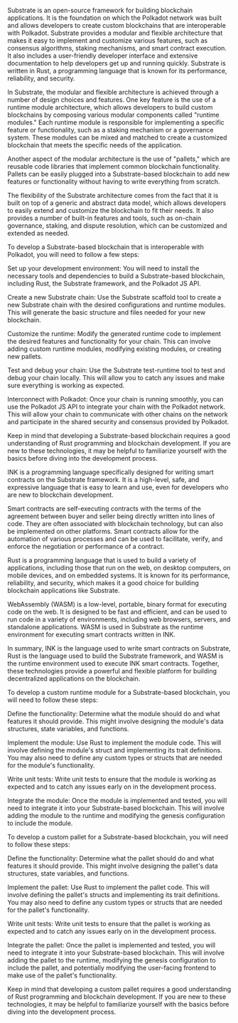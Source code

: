 Substrate is an open-source framework for building blockchain applications. It is the foundation on which the Polkadot network was built and allows developers to create custom blockchains that are interoperable with Polkadot. Substrate provides a modular and flexible architecture that makes it easy to implement and customize various features, such as consensus algorithms, staking mechanisms, and smart contract execution. It also includes a user-friendly developer interface and extensive documentation to help developers get up and running quickly. Substrate is written in Rust, a programming language that is known for its performance, reliability, and security.

In Substrate, the modular and flexible architecture is achieved through a number of design choices and features. One key feature is the use of a runtime module architecture, which allows developers to build custom blockchains by composing various modular components called "runtime modules." Each runtime module is responsible for implementing a specific feature or functionality, such as a staking mechanism or a governance system. These modules can be mixed and matched to create a customized blockchain that meets the specific needs of the application.

Another aspect of the modular architecture is the use of "pallets," which are reusable code libraries that implement common blockchain functionality. Pallets can be easily plugged into a Substrate-based blockchain to add new features or functionality without having to write everything from scratch.

The flexibility of the Substrate architecture comes from the fact that it is built on top of a generic and abstract data model, which allows developers to easily extend and customize the blockchain to fit their needs. It also provides a number of built-in features and tools, such as on-chain governance, staking, and dispute resolution, which can be customized and extended as needed.

To develop a Substrate-based blockchain that is interoperable with Polkadot, you will need to follow a few steps:

Set up your development environment: You will need to install the necessary tools and dependencies to build a Substrate-based blockchain, including Rust, the Substrate framework, and the Polkadot JS API.

Create a new Substrate chain: Use the Substrate scaffold tool to create a new Substrate chain with the desired configurations and runtime modules. This will generate the basic structure and files needed for your new blockchain.

Customize the runtime: Modify the generated runtime code to implement the desired features and functionality for your chain. This can involve adding custom runtime modules, modifying existing modules, or creating new pallets.

Test and debug your chain: Use the Substrate test-runtime tool to test and debug your chain locally. This will allow you to catch any issues and make sure everything is working as expected.

Interconnect with Polkadot: Once your chain is running smoothly, you can use the Polkadot JS API to integrate your chain with the Polkadot network. This will allow your chain to communicate with other chains on the network and participate in the shared security and consensus provided by Polkadot.

Keep in mind that developing a Substrate-based blockchain requires a good understanding of Rust programming and blockchain development. If you are new to these technologies, it may be helpful to familiarize yourself with the basics before diving into the development process.

INK is a programming language specifically designed for writing smart contracts on the Substrate framework. It is a high-level, safe, and expressive language that is easy to learn and use, even for developers who are new to blockchain development.

Smart contracts are self-executing contracts with the terms of the agreement between buyer and seller being directly written into lines of code. They are often associated with blockchain technology, but can also be implemented on other platforms. Smart contracts allow for the automation of various processes and can be used to facilitate, verify, and enforce the negotiation or performance of a contract.

Rust is a programming language that is used to build a variety of applications, including those that run on the web, on desktop computers, on mobile devices, and on embedded systems. It is known for its performance, reliability, and security, which makes it a good choice for building blockchain applications like Substrate.

WebAssembly (WASM) is a low-level, portable, binary format for executing code on the web. It is designed to be fast and efficient, and can be used to run code in a variety of environments, including web browsers, servers, and standalone applications. WASM is used in Substrate as the runtime environment for executing smart contracts written in INK.

In summary, INK is the language used to write smart contracts on Substrate, Rust is the language used to build the Substrate framework, and WASM is the runtime environment used to execute INK smart contracts. Together, these technologies provide a powerful and flexible platform for building decentralized applications on the blockchain.

To develop a custom runtime module for a Substrate-based blockchain, you will need to follow these steps:

Define the functionality: Determine what the module should do and what features it should provide. This might involve designing the module's data structures, state variables, and functions.

Implement the module: Use Rust to implement the module code. This will involve defining the module's struct and implementing its trait definitions. You may also need to define any custom types or structs that are needed for the module's functionality.

Write unit tests: Write unit tests to ensure that the module is working as expected and to catch any issues early on in the development process.

Integrate the module: Once the module is implemented and tested, you will need to integrate it into your Substrate-based blockchain. This will involve adding the module to the runtime and modifying the genesis configuration to include the module.

To develop a custom pallet for a Substrate-based blockchain, you will need to follow these steps:

Define the functionality: Determine what the pallet should do and what features it should provide. This might involve designing the pallet's data structures, state variables, and functions.

Implement the pallet: Use Rust to implement the pallet code. This will involve defining the pallet's structs and implementing its trait definitions. You may also need to define any custom types or structs that are needed for the pallet's functionality.

Write unit tests: Write unit tests to ensure that the pallet is working as expected and to catch any issues early on in the development process.

Integrate the pallet: Once the pallet is implemented and tested, you will need to integrate it into your Substrate-based blockchain. This will involve adding the pallet to the runtime, modifying the genesis configuration to include the pallet, and potentially modifying the user-facing frontend to make use of the pallet's functionality.

Keep in mind that developing a custom pallet requires a good understanding of Rust programming and blockchain development. If you are new to these technologies, it may be helpful to familiarize yourself with the basics before diving into the development process.

